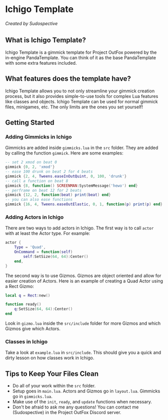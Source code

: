 # Ichigo Template
###### Created by Sudospective

## What is Ichigo Template?
Ichigo Template is a gimmick template for Project OutFox powered by the in-engine PandaTemplate. You can think of it as the base PandaTemplate with some extra features included.

## What features does the template have?
Ichigo Template allows you to not only streamline your gimmick creation process, but it also provides simple-to-use tools for complex Lua features like classes and objects. Ichigo Template can be used for normal gimmick files, minigames, etc. The only limits are the ones you set yourself!

## Getting Started
### Adding Gimmicks in Ichigo
Gimmicks are added inside `gimmicks.lua` in the `src` folder. They are added by calling the function `gimmick`. Here are some examples:
```lua
-- set 2 xmod on beat 0
gimmick {0, 2, 'xmod'}
-- ease 100 drunk on beat 2 for 4 beats
gimmick {2, 4, Tweens.easeInOutQuint, 0, 100, 'drunk'}
-- call a function on beat 8
gimmick {8, function() SCREENMAN:SystemMessage('hewo') end}
-- perframe on beat 12 for 2 beats
gimmick {12, 2, function(beat) print(beat) end}
-- you can also ease functions
gimmick {16, 4, Tweens.easeOutElastic, 0, 1, function(p) print(p) end}
```
### Adding Actors in Ichigo
There are two ways to add actors in Ichigo. The first way is to call `actor` with at least the Actor type. For example:
```lua
actor {
	Type = 'Quad',
	OnCommand = function(self)
		self:SetSize(64, 64):Center()
	end,
}
```
The second way is to use Gizmos. Gizmos are object oriented and allow for easier creation of Actors. Here is an example of creating a Quad Actor using a Rect Gizmo:
```lua
local q = Rect:new()

function ready()
	q:SetSize(64, 64):Center()
end
```
Look in `gizmo.lua` inside the `src/include` folder for more Gizmos and which Gizmos give which Actors.
### Classes in Ichigo
Take a look at `example.lua` in `src/include`. This should give you a quick and dirty lesson on how classes work in Ichigo.

## Tips to Keep Your Files Clean
- Do all of your work within the `src` folder.
- Setup goes in `main.lua`. Actors and Gizmos go in `layout.lua`. Gimmicks go in `gimmicks.lua`.
- Make use of the `init`, `ready`, and `update` functions when necessary.
- Don't be afraid to ask me any questions! You can contact me (Sudospective) in the Project OutFox Discord server.
